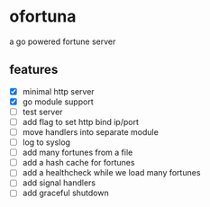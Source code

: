 # ofortuna

a go powered fortune server

## features

- [x] minimal http server
- [x] go module support
- [ ] test server
- [ ] add flag to set http bind ip/port
- [ ] move handlers into separate module
- [ ] log to syslog
- [ ] add many fortunes from a file
- [ ] add a hash cache for fortunes
- [ ] add a healthcheck while we load many fortunes
- [ ] add signal handlers
- [ ] add graceful shutdown
